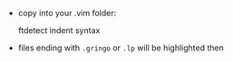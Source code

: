 - copy into your .vim folder:

    ftdetect
    indent
    syntax

- files ending with `.gringo` or `.lp` will be highlighted then
